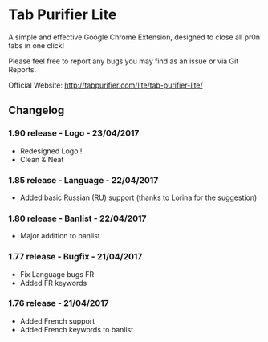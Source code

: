 # Tab Purifier Lite

A simple and effective Google Chrome Extension, designed to close all pr0n tabs in one click!

Please feel free to report any bugs you may find as an issue or via Git Reports.

Official Website: http://tabpurifier.com/lite/tab-purifier-lite/

## Changelog
### 1.90 release - Logo - 23/04/2017
* Redesigned Logo !
* Clean & Neat

### 1.85 release - Language - 22/04/2017
* Added basic Russian (RU) support (thanks to Lorina for the suggestion)

### 1.80 release - Banlist - 22/04/2017
* Major addition to banlist

### 1.77 release - Bugfix - 21/04/2017
* Fix Language bugs FR
* Added FR keywords

### 1.76 release - 21/04/2017
* Added French support
* Added French keywords to banlist
